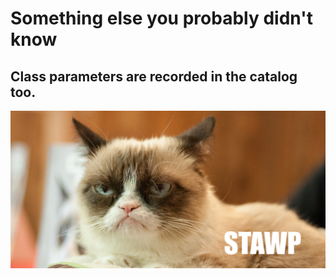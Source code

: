 <!SLIDE>
# Something else you probably didn't know
## Class parameters are recorded in the catalog too.

![Grumpy cat](../_images/sad_cat.jpg)

